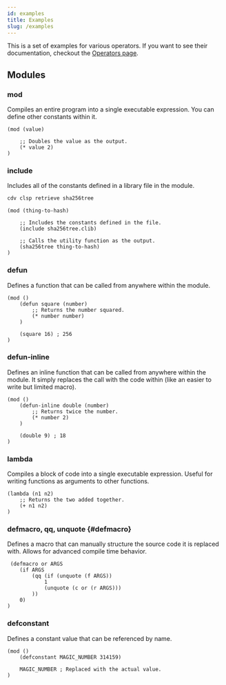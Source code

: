 ```yaml
---
id: examples
title: Examples
slug: /examples
---
```


This is a set of examples for various operators. If you want to see their documentation, checkout the [Operators page](/operators).

## Modules

### mod

Compiles an entire program into a single executable expression. You can define other constants within it.

```chialisp
(mod (value)

    ;; Doubles the value as the output.
    (* value 2)
)
```

### include

Includes all of the constants defined in a library file in the module.

```bash
cdv clsp retrieve sha256tree
```

```chialisp
(mod (thing-to-hash)

    ;; Includes the constants defined in the file.
    (include sha256tree.clib)

    ;; Calls the utility function as the output.
    (sha256tree thing-to-hash)
)
```

### defun

Defines a function that can be called from anywhere within the module.

```chialisp
(mod ()
    (defun square (number)
        ;; Returns the number squared.
        (* number number)
    )

    (square 16) ; 256
)
```

### defun-inline

Defines an inline function that can be called from anywhere within the module. It simply replaces the call with the code within (like an easier to write but limited macro).

```chialisp
(mod ()
    (defun-inline double (number)
        ;; Returns twice the number.
        (* number 2)
    )

    (double 9) ; 18
)
```

### lambda

Compiles a block of code into a single executable expression. Useful for writing functions as arguments to other functions.

```chialisp
(lambda (n1 n2)
    ;; Returns the two added together.
    (+ n1 n2)
)
```

### defmacro, qq, unquote {#defmacro}

Defines a macro that can manually structure the source code it is replaced with. Allows for advanced compile time behavior.

```chialisp
 (defmacro or ARGS
    (if ARGS
        (qq (if (unquote (f ARGS))
            1
            (unquote (c or (r ARGS)))
        ))
    0)
)
```

### defconstant

Defines a constant value that can be referenced by name.

```chialisp
(mod ()
    (defconstant MAGIC_NUMBER 314159)

    MAGIC_NUMBER ; Replaced with the actual value.
)
```
